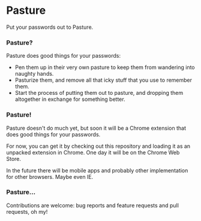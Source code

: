 # Pasture

Put your passwords out to Pasture.


### Pasture?

Pasture does good things for your passwords:

- Pen them up in their very own pasture to keep them from wandering into naughty hands.
- Pasturize them, and remove all that icky stuff that you use to remember them.
- Start the process of putting them out to pasture, and dropping them altogether in exchange for something better.


### Pasture!

Pasture doesn't do much yet, but soon it will be a Chrome extension that does good things for your passwords.

For now, you can get it by checking out this repository and loading it as an unpacked extension in Chrome. One day it will be on the Chrome Web Store.

In the future there will be mobile apps and probably other implementation for other browsers. Maybe even IE.


### Pasture...

Contributions are welcome: bug reports and feature requests and pull requests, oh my!
